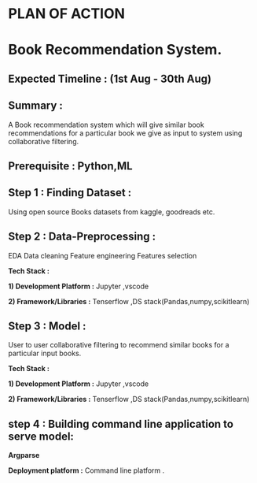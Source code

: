 
# PLAN OF ACTION

# Book Recommendation System.

## Expected Timeline : (1st Aug - 30th Aug)

## Summary  :
A Book recommendation system which will give similar book recommendations for a particular book we give as input to system using collaborative filtering.

## Prerequisite : Python,ML
## Step 1 : Finding Dataset : 
Using open source Books datasets from kaggle, goodreads etc.


## Step 2 : Data-Preprocessing :
EDA
Data cleaning
Feature engineering
Features selection


**Tech Stack :**

**1) Development Platform :** Jupyter ,vscode

**2) Framework/Libraries :** Tenserflow ,DS stack(Pandas,numpy,scikitlearn)

## Step 3 : Model  : 
User to user collaborative filtering to recommend similar books for a particular input books.

**Tech Stack :**

**1) Development Platform :** Jupyter ,vscode

**2) Framework/Libraries :** Tenserflow ,DS stack(Pandas,numpy,scikitlearn)

## step 4 : Building command line application to serve model: 
**Argparse**



**Deployment platform  :**
Command line platform .



    
